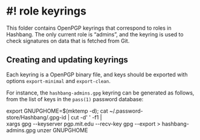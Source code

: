 # #! role keyrings

This folder contains OpenPGP keyrings that correspond to
roles in Hashbang.  The only current role is “admins”,
and the keyring is used to check signatures on data that is
fetched from Git.



## Creating and updating keyrings

Each keyring is a OpenPGP binary file, and keys should be
exported with options `export-minimal` and `export-clean`.

For instance, the `hashbang-admins.gpg` keyring can be
generated as follows, from the list of keys in the `pass(1)`
password database:

  export GNUPGHOME=$(mktemp -d);
  cat ~/.password-store/Hashbang/.gpg-id | cut -d' ' -f1 | \
    xargs gpg --keyserver pgp.mit.edu --recv-key
  gpg --export > hashbang-admins.gpg
  unzer GNUPGHOME
